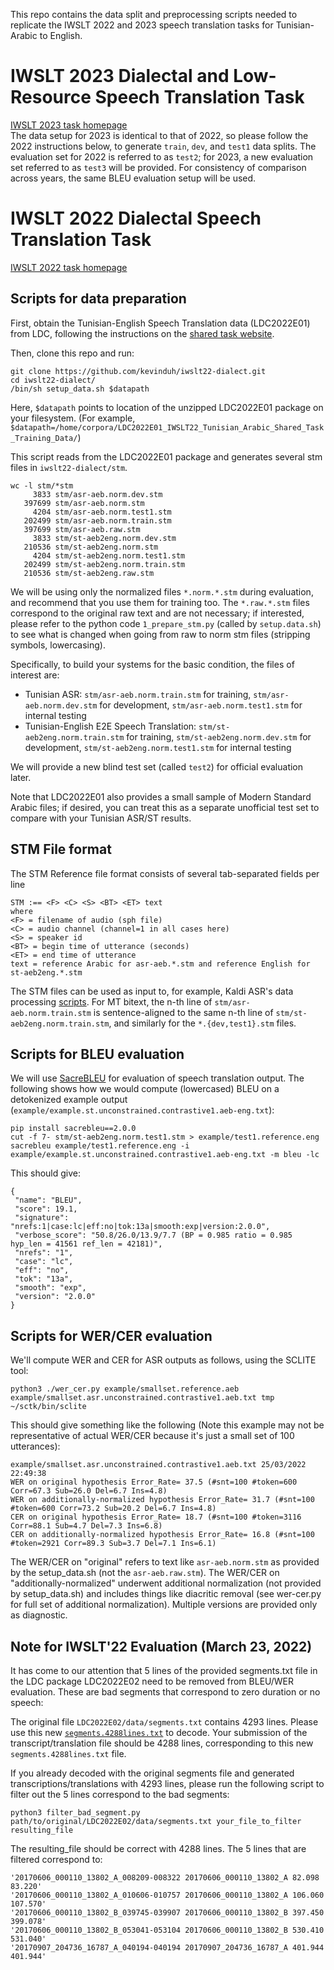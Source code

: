 This repo contains the data split and preprocessing scripts needed to replicate the IWSLT 2022 and 2023 speech translation tasks for Tunisian-Arabic to English.

# IWSLT 2023 Dialectal and Low-Resource Speech Translation Task 

<a href="https://iwslt.org/2023/low-resource">IWSLT 2023 task homepage</a>
<br>
The data setup for 2023 is identical to that of 2022, so please follow the 2022 instructions below, to generate `train`, `dev`, and `test1` data splits.
The evaluation set for 2022 is referred to as `test2`; for 2023, a new evaluation set referred to as `test3` will be provided. 
For consistency of comparison across years, the same BLEU evaluation setup will be used.


# IWSLT 2022 Dialectal Speech Translation Task 

<a href="https://iwslt.org/2022/dialect">IWSLT 2022 task homepage</a>

## Scripts for data preparation

First, obtain the Tunisian-English Speech Translation data (LDC2022E01) from LDC, following the instructions on the <a href="https://iwslt.org/2022/dialect">shared task website</a>.

Then, clone this repo and run: 
```
git clone https://github.com/kevinduh/iwslt22-dialect.git
cd iwslt22-dialect/
/bin/sh setup_data.sh $datapath
```

Here,  `$datapath` points to location of the unzipped LDC2022E01 package on your filesystem. (For example, `$datapath=/home/corpora/LDC2022E01_IWSLT22_Tunisian_Arabic_Shared_Task_Training_Data/`)

This script reads from the LDC2022E01 package and generates several stm files in `iwslt22-dialect/stm`. 

```
wc -l stm/*stm
     3833 stm/asr-aeb.norm.dev.stm
   397699 stm/asr-aeb.norm.stm
     4204 stm/asr-aeb.norm.test1.stm
   202499 stm/asr-aeb.norm.train.stm
   397699 stm/asr-aeb.raw.stm
     3833 stm/st-aeb2eng.norm.dev.stm
   210536 stm/st-aeb2eng.norm.stm
     4204 stm/st-aeb2eng.norm.test1.stm
   202499 stm/st-aeb2eng.norm.train.stm
   210536 stm/st-aeb2eng.raw.stm
```

We will be using only the normalized files `*.norm.*.stm` during evaluation, and recommend that you use them for training too. 
The `*.raw.*.stm` files correspond to the original raw text and are not necessary; if interested, please refer to the python code `1_prepare_stm.py` (called by `setup.data.sh`) to see what is changed when going from raw to norm stm files (stripping symbols, lowercasing). 

Specifically, to build your systems for the basic condition, the files of interest are:

* Tunisian ASR: `stm/asr-aeb.norm.train.stm` for training, `stm/asr-aeb.norm.dev.stm` for development, `stm/asr-aeb.norm.test1.stm` for internal testing
* Tunisian-English E2E Speech Translation: `stm/st-aeb2eng.norm.train.stm` for training, `stm/st-aeb2eng.norm.dev.stm` for development, `stm/st-aeb2eng.norm.test1.stm` for internal testing 

We will provide a new blind test set (called `test2`) for official evaluation later. 

Note that LDC2022E01 also provides a small sample of Modern Standard Arabic files; if desired, you can treat this as a separate unofficial test set to compare with your Tunisian ASR/ST results.  

## STM File format

The STM Reference file format consists of several tab-separated fields per line

```
STM :== <F> <C> <S> <BT> <ET> text
where
<F> = filename of audio (sph file)
<C> = audio channel (channel=1 in all cases here)
<S> = speaker id
<BT> = begin time of utterance (seconds)
<ET> = end time of utterance
text = reference Arabic for asr-aeb.*.stm and reference English for st-aeb2eng.*.stm
```

The STM files can be used as input to, for example, Kaldi ASR's data processing <a href="https://github.com/kaldi-asr/kaldi/blob/master/egs/babel/s5/local/prepare_stm.pl">scripts</a>. For MT bitext, the n-th line of `stm/asr-aeb.norm.train.stm` is sentence-aligned to the same n-th line of `stm/st-aeb2eng.norm.train.stm`, and similarly for the `*.{dev,test1}.stm` files.


## Scripts for BLEU evaluation

We will use <a href="https://github.com/mjpost/sacrebleu">SacreBLEU</a> for evaluation of speech translation output. The following shows how we would compute (lowercased) BLEU on a detokenized example output (`example/example.st.unconstrained.contrastive1.aeb-eng.txt`):

```
pip install sacrebleu==2.0.0
cut -f 7- stm/st-aeb2eng.norm.test1.stm > example/test1.reference.eng
sacrebleu example/test1.reference.eng -i example/example.st.unconstrained.contrastive1.aeb-eng.txt -m bleu -lc
``` 

This should give:
```
{
 "name": "BLEU",
 "score": 19.1,
 "signature": "nrefs:1|case:lc|eff:no|tok:13a|smooth:exp|version:2.0.0",
 "verbose_score": "50.8/26.0/13.9/7.7 (BP = 0.985 ratio = 0.985 hyp_len = 41561 ref_len = 42181)",
 "nrefs": "1",
 "case": "lc",
 "eff": "no",
 "tok": "13a",
 "smooth": "exp",
 "version": "2.0.0"
}
```

## Scripts for WER/CER evaluation

We'll compute WER and CER for ASR outputs as follows, using the SCLITE tool: 
```
python3 ./wer_cer.py example/smallset.reference.aeb example/smallset.asr.unconstrained.contrastive1.aeb.txt tmp ~/sctk/bin/sclite
```

This should give something like the following (Note this example may not be representative of actual WER/CER because it's just a small set of 100 utterances):
```
example/smallset.asr.unconstrained.contrastive1.aeb.txt 25/03/2022 22:49:38
WER on original hypothesis Error_Rate= 37.5 (#snt=100 #token=600 Corr=67.3 Sub=26.0 Del=6.7 Ins=4.8)
WER on additionally-normalized hypothesis Error_Rate= 31.7 (#snt=100 #token=600 Corr=73.2 Sub=20.2 Del=6.7 Ins=4.8)
CER on original hypothesis Error_Rate= 18.7 (#snt=100 #token=3116 Corr=88.1 Sub=4.7 Del=7.3 Ins=6.8)
CER on additionally-normalized hypothesis Error_Rate= 16.8 (#snt=100 #token=2921 Corr=89.3 Sub=3.7 Del=7.1 Ins=6.1)
```

The WER/CER on "original" refers to text like `asr-aeb.norm.stm` as provided by the setup_data.sh (not the `asr-aeb.raw.stm`). 
The WER/CER on "additionally-normalized" underwent additional normalization (not provided by setup_data.sh) and includes things like diacritic removal (see wer-cer.py for full set of additional normalization). Multiple versions are provided only as diagnostic. 

## Note for IWSLT'22 Evaluation (March 23, 2022)

It has come to our attention that 5 lines of the provided segments.txt file in the LDC package LDC2022E02 need to be removed from BLEU/WER evaluation. These are bad segments that correspond to zero duration or no speech:

The original file `LDC2022E02/data/segments.txt` contains 4293 lines.
Please use this new [`segments.4288lines.txt`](https://www.cs.jhu.edu/~kevinduh/t/iwslt22/segments.4288lines.txt) to decode.
Your submission of the transcript/translation file should be 4288 lines, corresponding to this new `segments.4288lines.txt` file. 

If you already decoded with the original segments file and generated transcriptions/translations with 4293 lines, please run the following script to filter out the 5 lines correspond to the bad segments:

```
python3 filter_bad_segment.py path/to/original/LDC2022E02/data/segments.txt your_file_to_filter resulting_file
```

The resulting_file should be correct with 4288 lines. The 5 lines that are filtered correspond to: 

```
'20170606_000110_13802_A_008209-008322 20170606_000110_13802_A 82.098 83.220'
'20170606_000110_13802_A_010606-010757 20170606_000110_13802_A 106.060 107.570'
'20170606_000110_13802_B_039745-039907 20170606_000110_13802_B 397.450 399.078'
'20170606_000110_13802_B_053041-053104 20170606_000110_13802_B 530.410 531.040'
'20170907_204736_16787_A_040194-040194 20170907_204736_16787_A 401.944 401.944'
```

